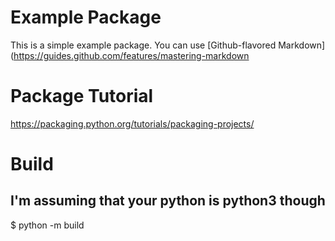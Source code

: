 # Example Package

This is a simple example package. You can use
[Github-flavored Markdown](https://guides.github.com/features/mastering-markdown
# Package Tutorial
https://packaging.python.org/tutorials/packaging-projects/


# Build
## I'm assuming that your python is python3 though
$ python -m build